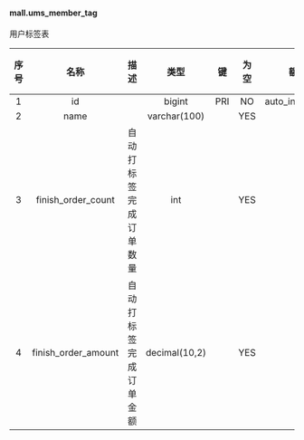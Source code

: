 #### mall.ums_member_tag 
用户标签表

| 序号 | 名称 | 描述 | 类型 | 键 | 为空 | 额外 | 默认值 |
| :--: | :--: | :--: | :--: | :--: | :--: | :--: | :--: |
| 1 | id |  | bigint | PRI | NO | auto_increment |  |
| 2 | name |  | varchar(100) |  | YES |  |  |
| 3 | finish_order_count | 自动打标签完成订单数量 | int |  | YES |  |  |
| 4 | finish_order_amount | 自动打标签完成订单金额 | decimal(10,2) |  | YES |  |  |

